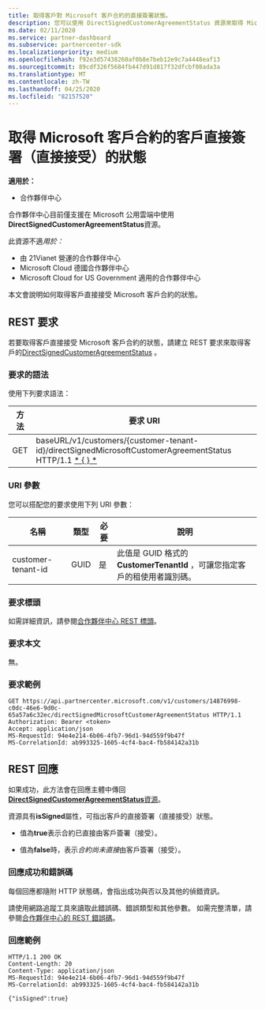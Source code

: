 ```yaml
---
title: 取得客戶對 Microsoft 客戶合約的直接簽署狀態。
description: 您可以使用 DirectSignedCustomerAgreementStatus 資源來取得 Microsoft 客戶合約之客戶直接簽署（直接接受）的狀態。
ms.date: 02/11/2020
ms.service: partner-dashboard
ms.subservice: partnercenter-sdk
ms.localizationpriority: medium
ms.openlocfilehash: f92e3d57438260af0b8e7beb12e9c7a4448eaf13
ms.sourcegitcommit: 89cdf326f5684fb447d91d817f32dfcbf08ada3a
ms.translationtype: MT
ms.contentlocale: zh-TW
ms.lasthandoff: 04/25/2020
ms.locfileid: "82157520"
---
```

# <a name="get-the-status-of-a-customers-direct-signing-direct-acceptance-of-microsoft-customer-agreement"></a>取得 Microsoft 客戶合約的客戶直接簽署（直接接受）的狀態

**適用於：**

- 合作夥伴中心

合作夥伴中心目前僅支援在 Microsoft 公用雲端中使用**DirectSignedCustomerAgreementStatus**資源。

此資源不適*用於：*

- 由 21Vianet 營運的合作夥伴中心
- Microsoft Cloud 德國合作夥伴中心
- Microsoft Cloud for US Government 適用的合作夥伴中心

本文會說明如何取得客戶直接接受 Microsoft 客戶合約的狀態。

## <a name="rest-request"></a>REST 要求

若要取得客戶直接接受 Microsoft 客戶合約的狀態，請建立 REST 要求來取得客戶的[DirectSignedCustomerAgreementStatus](./customer-agreement-direct-sign-status-resource.md) 。

### <a name="request-syntax"></a>要求的語法

使用下列要求語法：

| 方法 | 要求 URI                                                                                      |
|--------|--------------------------------------------------------------------------------------------------|
| GET    | baseURL/v1/customers/{customer-tenant-id}/directSignedMicrosoftCustomerAgreementStatus HTTP/1.1 [* \{ \} *](partner-center-rest-urls.md) |

### <a name="uri-parameters"></a>URI 參數

您可以搭配您的要求使用下列 URI 參數：

| 名稱             | 類型 | 必要 | 說明                                                                               |
|------------------|------|----------|-------------------------------------------------------------------------------------------|
| customer-tenant-id | GUID | 是 | 此值是 GUID 格式的**CustomerTenantId** ，可讓您指定客戶的租使用者識別碼。 |

### <a name="request-headers"></a>要求標頭

如需詳細資訊，請參閱[合作夥伴中心 REST 標頭](headers.md)。

### <a name="request-body"></a>要求本文

無。

### <a name="request-example"></a>要求範例

```http
GET https://api.partnercenter.microsoft.com/v1/customers/14876998-c0dc-46e6-9d0c-65a57a6c32ec/directSignedMicrosoftCustomerAgreementStatus HTTP/1.1
Authorization: Bearer <token>
Accept: application/json
MS-RequestId: 94e4e214-6b06-4fb7-96d1-94d559f9b47f
MS-CorrelationId: ab993325-1605-4cf4-bac4-fb584142a31b
```

## <a name="rest-response"></a>REST 回應

如果成功，此方法會在回應主體中傳回[ **DirectSignedCustomerAgreementStatus**資源](./customer-agreement-direct-sign-status-resource.md)。

資源具有**isSigned**屬性，可指出客戶的直接簽署（直接接受）狀態。

- 值為**true**表示合約已直接由客戶簽署（接受）。

- 值為**false**時，表示*合約尚未直接*由客戶簽署（接受）。

### <a name="response-success-and-error-codes"></a>回應成功和錯誤碼

每個回應都隨附 HTTP 狀態碼，會指出成功與否以及其他的偵錯資訊。

請使用網路追蹤工具來讀取此錯誤碼、錯誤類型和其他參數。 如需完整清單，請參閱[合作夥伴中心的 REST 錯誤碼](error-codes.md)。

### <a name="response-example"></a>回應範例

```http
HTTP/1.1 200 OK
Content-Length: 20
Content-Type: application/json
MS-RequestId: 94e4e214-6b06-4fb7-96d1-94d559f9b47f
MS-CorrelationId: ab993325-1605-4cf4-bac4-fb584142a31b

{"isSigned":true}
```
